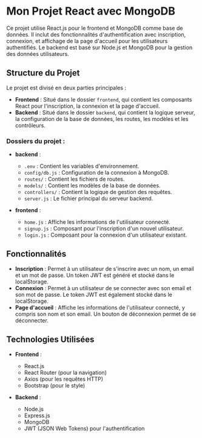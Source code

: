 # Mon Projet React avec MongoDB

Ce projet utilise React.js pour le frontend et MongoDB comme base de données. Il inclut des fonctionnalités d'authentification avec inscription, connexion, et affichage de la page d'accueil pour les utilisateurs authentifiés. Le backend est basé sur Node.js et MongoDB pour la gestion des données utilisateurs.

## Structure du Projet

Le projet est divisé en deux parties principales :

- **Frontend** : Situé dans le dossier `frontend`, qui contient les composants React pour l'inscription, la connexion et la page d'accueil.
- **Backend** : Situé dans le dossier `backend`, qui contient la logique serveur, la configuration de la base de données, les routes, les modèles et les contrôleurs.

### Dossiers du projet :
- **backend** :
  - `.env` : Contient les variables d'environnement.
  - `config/db.js` : Configuration de la connexion à MongoDB.
  - `routes/` : Contient les fichiers de routes.
  - `models/` : Contient les modèles de la base de données.
  - `controllers/` : Contient la logique de gestion des requêtes.
  - `server.js` : Le fichier principal du serveur backend.

- **frontend** :
  - `home.js` : Affiche les informations de l'utilisateur connecté.
  - `signup.js` : Composant pour l'inscription d'un nouvel utilisateur.
  - `login.js` : Composant pour la connexion d'un utilisateur existant.

## Fonctionnalités

- **Inscription** : Permet à un utilisateur de s'inscrire avec un nom, un email et un mot de passe. Un token JWT est généré et stocké dans le localStorage.
- **Connexion** : Permet à un utilisateur de se connecter avec son email et son mot de passe. Le token JWT est également stocké dans le localStorage.
- **Page d'accueil** : Affiche les informations de l'utilisateur connecté, y compris son nom et son email. Un bouton de déconnexion permet de se déconnecter.

## Technologies Utilisées

- **Frontend** :
  - React.js
  - React Router (pour la navigation)
  - Axios (pour les requêtes HTTP)
  - Bootstrap (pour le style)
  
- **Backend** :
  - Node.js
  - Express.js
  - MongoDB
  - JWT (JSON Web Tokens) pour l'authentification


